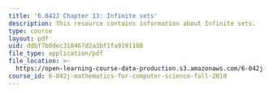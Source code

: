```yaml
---
title: '6.042J Chapter 13: Infinite sets'
description: This resource contains information about Infinite sets.
type: course
layout: pdf
uid: ddbf7b0dec318467d2a3bf1fa9191100
file_type: application/pdf
file_location: >-
  https://open-learning-course-data-production.s3.amazonaws.com/6-042j-mathematics-for-computer-science-fall-2010/ddbf7b0dec318467d2a3bf1fa9191100_MIT6_042JF10_chap13.pdf
course_id: 6-042j-mathematics-for-computer-science-fall-2010
---
```

